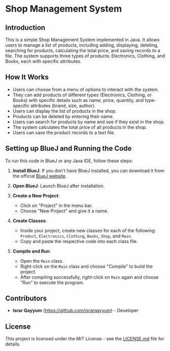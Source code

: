 # Shop Management System

## Introduction
This is a simple Shop Management System implemented in Java. It allows users to manage a list of products, including adding, displaying, deleting, searching for products, calculating the total price, and saving records to a file. The system supports three types of products: Electronics, Clothing, and Books, each with specific attributes.

## How It Works
- Users can choose from a menu of options to interact with the system.
- They can add products of different types (Electronics, Clothing, or Books) with specific details such as name, price, quantity, and type-specific attributes (brand, size, author).
- Users can display the list of products in the shop.
- Products can be deleted by entering their name.
- Users can search for products by name and see if they exist in the shop.
- The system calculates the total price of all products in the shop.
- Users can save the product records to a text file.

## Setting up BlueJ and Running the Code
To run this code in BlueJ or any Java IDE, follow these steps:

1. **Install BlueJ**: If you don't have BlueJ installed, you can download it from the official [BlueJ website](https://www.bluej.org/).

2. **Open BlueJ**: Launch BlueJ after installation.

3. **Create a New Project**:
   - Click on "Project" in the menu bar.
   - Choose "New Project" and give it a name.

4. **Create Classes**:
   - Inside your project, create new classes for each of the following: `Product`, `Electronics`, `Clothing`, `Books`, `Shop`, and `Main`.
   - Copy and paste the respective code into each class file.

5. **Compile and Run**:
   - Open the `Main` class.
   - Right-click on the `Main` class and choose "Compile" to build the project.
   - After compiling successfully, right-click on `Main` again and choose "Run" to execute the program.

## Contributors
- **Israr Qayyum** (https://github.com/israrqayyum) - Developer

## License
This project is licensed under the MIT License - see the [LICENSE.md](LICENSE.md) file for details.
